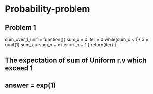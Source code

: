# Probability-problem

## Problem 1
sum_over_1_unif = function(){
  sum_x = 0
  iter = 0
  while(sum_x < 1){
    x = runif(1)
    sum_x = sum_x + x
    iter = iter + 1
  }
  return(iter)
}
## The expectation of sum of Uniform r.v which exceed 1
## answer = exp(1)

